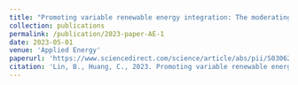 ```yaml
---
title: "Promoting variable renewable energy integration: The moderating effect of digitalization"
collection: publications
permalink: /publication/2023-paper-AE-1
date: 2023-05-01
venue: 'Applied Energy'
paperurl: 'https://www.sciencedirect.com/science/article/abs/pii/S0306261923002556'
citation: 'Lin, B., Huang, C., 2023. Promoting variable renewable energy integration: The moderating effect of digitalization. Appl. Energy 337, 120891. https://doi.org/https://doi.org/10.1016/j.apenergy.2023.120891'
---
```


